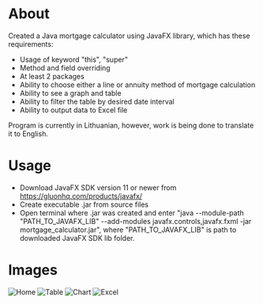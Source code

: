 # About
Created a Java mortgage calculator using JavaFX library, which has these requirements:
* Usage of keyword "this", "super"
* Method and field overriding
* At least 2 packages
* Ability to choose either a line or annuity method of mortgage calculation
* Ability to see a graph and table
* Ability to filter the table by desired date interval
* Ability to output data to Excel file

Program is currently in Lithuanian, however, work is being done to translate it to English.

# Usage
* Download JavaFX SDK version 11 or newer from https://gluonhq.com/products/javafx/
* Create executable .jar from source files
* Open terminal where .jar was created and enter "java --module-path "PATH_TO_JAVAFX_LIB" --add-modules javafx.controls,javafx.fxml -jar mortgage_calculator.jar", where "PATH_TO_JAVAFX_LIB" is path to downloaded JavaFX SDK lib folder.

# Images
![Home](https://i.imgur.com/23aFGKb.png)
![Table](https://i.imgur.com/Yj6ch7T.png)
![Chart](https://i.imgur.com/5xaM8Yc.png)
![Excel](https://i.imgur.com/okfPBuO.png)
